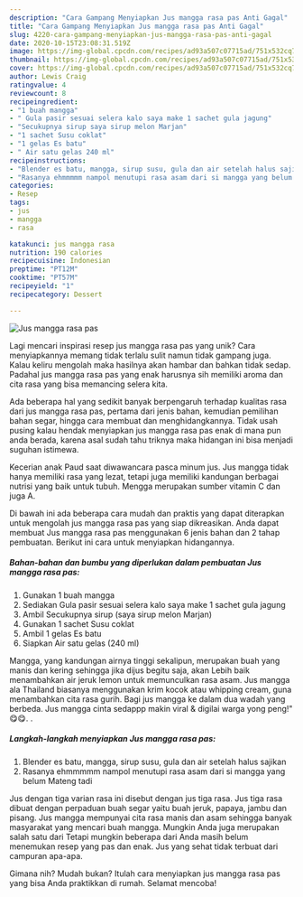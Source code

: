 ```yaml
---
description: "Cara Gampang Menyiapkan Jus mangga rasa pas Anti Gagal"
title: "Cara Gampang Menyiapkan Jus mangga rasa pas Anti Gagal"
slug: 4220-cara-gampang-menyiapkan-jus-mangga-rasa-pas-anti-gagal
date: 2020-10-15T23:08:31.519Z
image: https://img-global.cpcdn.com/recipes/ad93a507c07715ad/751x532cq70/jus-mangga-rasa-pas-foto-resep-utama.jpg
thumbnail: https://img-global.cpcdn.com/recipes/ad93a507c07715ad/751x532cq70/jus-mangga-rasa-pas-foto-resep-utama.jpg
cover: https://img-global.cpcdn.com/recipes/ad93a507c07715ad/751x532cq70/jus-mangga-rasa-pas-foto-resep-utama.jpg
author: Lewis Craig
ratingvalue: 4
reviewcount: 8
recipeingredient:
- "1 buah mangga"
- " Gula pasir sesuai selera kalo saya make 1 sachet gula jagung"
- "Secukupnya sirup saya sirup melon Marjan"
- "1 sachet Susu coklat"
- "1 gelas Es batu"
- " Air satu gelas 240 ml"
recipeinstructions:
- "Blender es batu, mangga, sirup susu, gula dan air setelah halus sajikan"
- "Rasanya ehmmmmm nampol menutupi rasa asam dari si mangga yang belum Mateng tadi"
categories:
- Resep
tags:
- jus
- mangga
- rasa

katakunci: jus mangga rasa 
nutrition: 190 calories
recipecuisine: Indonesian
preptime: "PT12M"
cooktime: "PT57M"
recipeyield: "1"
recipecategory: Dessert

---
```



![Jus mangga rasa pas](https://img-global.cpcdn.com/recipes/ad93a507c07715ad/751x532cq70/jus-mangga-rasa-pas-foto-resep-utama.jpg)

Lagi mencari inspirasi resep jus mangga rasa pas yang unik? Cara menyiapkannya memang tidak terlalu sulit namun tidak gampang juga. Kalau keliru mengolah maka hasilnya akan hambar dan bahkan tidak sedap. Padahal jus mangga rasa pas yang enak harusnya sih memiliki aroma dan cita rasa yang bisa memancing selera kita.

Ada beberapa hal yang sedikit banyak berpengaruh terhadap kualitas rasa dari jus mangga rasa pas, pertama dari jenis bahan, kemudian pemilihan bahan segar, hingga cara membuat dan menghidangkannya. Tidak usah pusing kalau hendak menyiapkan jus mangga rasa pas enak di mana pun anda berada, karena asal sudah tahu triknya maka hidangan ini bisa menjadi suguhan istimewa.

Kecerian anak Paud saat diwawancara pasca minum jus. Jus mangga tidak hanya memiliki rasa yang lezat, tetapi juga memiliki kandungan berbagai nutrisi yang baik untuk tubuh. Mengga merupakan sumber vitamin C dan juga A.


Di bawah ini ada beberapa cara mudah dan praktis yang dapat diterapkan untuk mengolah jus mangga rasa pas yang siap dikreasikan. Anda dapat membuat Jus mangga rasa pas menggunakan 6 jenis bahan dan 2 tahap pembuatan. Berikut ini cara untuk menyiapkan hidangannya.

<!--inarticleads1-->

##### Bahan-bahan dan bumbu yang diperlukan dalam pembuatan Jus mangga rasa pas:

1. Gunakan 1 buah mangga
1. Sediakan  Gula pasir sesuai selera kalo saya make 1 sachet gula jagung
1. Ambil Secukupnya sirup (saya sirup melon Marjan)
1. Gunakan 1 sachet Susu coklat
1. Ambil 1 gelas Es batu
1. Siapkan  Air satu gelas (240 ml)


Mangga, yang kandungan airnya tinggi sekalipun, merupakan buah yang manis dan kering sehingga jika dijus begitu saja, akan Lebih baik menambahkan air jeruk lemon untuk memunculkan rasa asam. Jus mangga ala Thailand biasanya menggunakan krim kocok atau whipping cream, guna menambahkan cita rasa gurih. Bagi jus mangga ke dalam dua wadah yang berbeda. Jus mangga cinta sedappp makin viral &amp; digilai warga yong peng!&#34; 😋😋. . 

<!--inarticleads2-->

##### Langkah-langkah menyiapkan Jus mangga rasa pas:

1. Blender es batu, mangga, sirup susu, gula dan air setelah halus sajikan
1. Rasanya ehmmmmm nampol menutupi rasa asam dari si mangga yang belum Mateng tadi


Jus dengan tiga varian rasa ini disebut dengan jus tiga rasa. Jus tiga rasa dibuat dengan perpaduan buah segar yaitu buah jeruk, papaya, jambu dan pisang. Jus mangga mempunyai cita rasa manis dan asam sehingga banyak masyarakat yang mencari buah mangga. Mungkin Anda juga merupakan salah satu dari Tetapi mungkin beberapa dari Anda masih belum menemukan resep yang pas dan enak. Jus yang sehat tidak terbuat dari campuran apa-apa. 

Gimana nih? Mudah bukan? Itulah cara menyiapkan jus mangga rasa pas yang bisa Anda praktikkan di rumah. Selamat mencoba!
